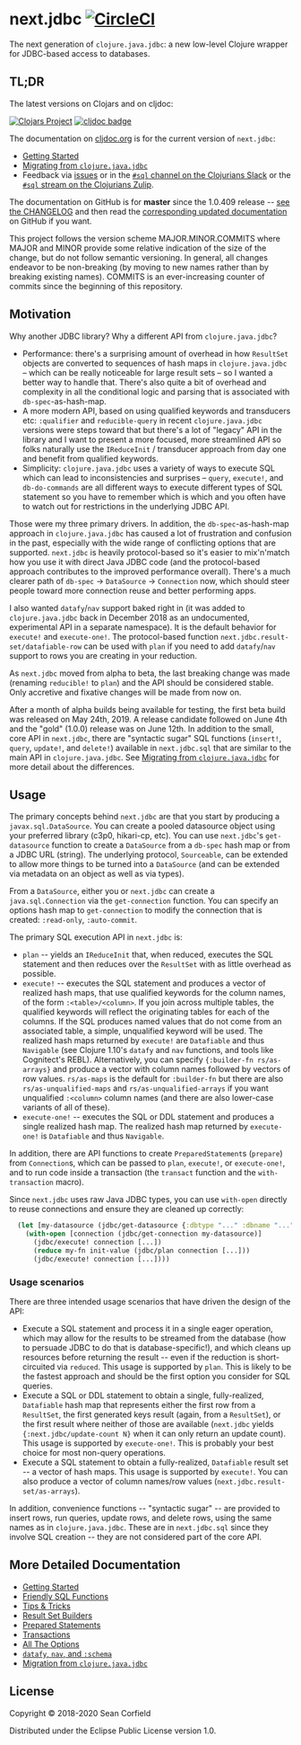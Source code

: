 # next.jdbc [![CircleCI](https://circleci.com/gh/seancorfield/next-jdbc/tree/master.svg?style=svg)](https://circleci.com/gh/seancorfield/next-jdbc/tree/master)

The next generation of `clojure.java.jdbc`: a new low-level Clojure wrapper for JDBC-based access to databases.

## TL;DR

The latest versions on Clojars and on cljdoc:

[![Clojars Project](https://clojars.org/seancorfield/next.jdbc/latest-version.svg)](https://clojars.org/seancorfield/next.jdbc) [![cljdoc badge](https://cljdoc.org/badge/seancorfield/next.jdbc?1.0.409)](https://cljdoc.org/d/seancorfield/next.jdbc/CURRENT)

The documentation on [cljdoc.org](https://cljdoc.org/d/seancorfield/next.jdbc/CURRENT) is for the current version of `next.jdbc`:

* [Getting Started](https://cljdoc.org/d/seancorfield/next.jdbc/CURRENT/doc/getting-started)
* [Migrating from `clojure.java.jdbc`](https://cljdoc.org/d/seancorfield/next.jdbc/CURRENT/doc/migration-from-clojure-java-jdbc)
* Feedback via [issues](https://github.com/seancorfield/next-jdbc/issues) or in the [`#sql` channel on the Clojurians Slack](https://clojurians.slack.com/messages/C1Q164V29/details/) or the [`#sql` stream on the Clojurians Zulip](https://clojurians.zulipchat.com/#narrow/stream/152063-sql).

The documentation on GitHub is for **master** since the 1.0.409 release -- [see the CHANGELOG](CHANGELOG.md) and then read the [corresponding updated documentation](https://github.com/seancorfield/next-jdbc/tree/master/doc) on GitHub if you want.

This project follows the version scheme MAJOR.MINOR.COMMITS where MAJOR and MINOR provide some relative indication of the size of the change, but do not follow semantic versioning. In general, all changes endeavor to be non-breaking (by moving to new names rather than by breaking existing names). COMMITS is an ever-increasing counter of commits since the beginning of this repository.

## Motivation

Why another JDBC library? Why a different API from `clojure.java.jdbc`?

* Performance: there's a surprising amount of overhead in how `ResultSet` objects are converted to sequences of hash maps in `clojure.java.jdbc` – which can be really noticeable for large result sets – so I wanted a better way to handle that. There's also quite a bit of overhead and complexity in all the conditional logic and parsing that is associated with `db-spec`-as-hash-map.
* A more modern API, based on using qualified keywords and transducers etc: `:qualifier` and `reducible-query` in recent `clojure.java.jdbc` versions were steps toward that but there's a lot of "legacy" API in the library and I want to present a more focused, more streamlined API so folks naturally use the `IReduceInit` / transducer approach from day one and benefit from qualified keywords.
* Simplicity: `clojure.java.jdbc` uses a variety of ways to execute SQL which can lead to inconsistencies and surprises – `query`, `execute!`, and `db-do-commands` are all different ways to execute different types of SQL statement so you have to remember which is which and you often have to watch out for restrictions in the underlying JDBC API.

Those were my three primary drivers. In addition, the `db-spec`-as-hash-map approach in `clojure.java.jdbc` has caused a lot of frustration and confusion in the past, especially with the wide range of conflicting options that are supported. `next.jdbc` is heavily protocol-based so it's easier to mix'n'match how you use it with direct Java JDBC code (and the protocol-based approach contributes to the improved performance overall). There's a much clearer path of `db-spec` -> `DataSource` -> `Connection` now, which should steer people toward more connection reuse and better performing apps.

I also wanted `datafy`/`nav` support baked right in (it was added to `clojure.java.jdbc` back in December 2018 as an undocumented, experimental API in a separate namespace). It is the default behavior for `execute!` and `execute-one!`. The protocol-based function `next.jdbc.result-set/datafiable-row` can be used with `plan` if you need to add `datafy`/`nav` support to rows you are creating in your reduction.

As `next.jdbc` moved from alpha to beta, the last breaking change was made (renaming `reducible!` to `plan`) and the API should be considered stable. Only accretive and fixative changes will be made from now on.

After a month of alpha builds being available for testing, the first beta build was released on May 24th, 2019. A release candidate followed on June 4th and the "gold" (1.0.0) release was on June 12th. In addition to the small, core API in `next.jdbc`, there are "syntactic sugar" SQL functions (`insert!`, `query`, `update!`, and `delete!`) available in `next.jdbc.sql` that are similar to the main API in `clojure.java.jdbc`. See [Migrating from `clojure.java.jdbc`](https://cljdoc.org/d/seancorfield/next.jdbc/CURRENT/doc/migration-from-clojure-java-jdbc) for more detail about the differences.

## Usage

The primary concepts behind `next.jdbc` are that you start by producing a `javax.sql.DataSource`. You can create a pooled datasource object using your preferred library (c3p0, hikari-cp, etc). You can use `next.jdbc`'s `get-datasource` function to create a `DataSource` from a `db-spec` hash map or from a JDBC URL (string). The underlying protocol, `Sourceable`, can be extended to allow more things to be turned into a `DataSource` (and can be extended via metadata on an object as well as via types).

From a `DataSource`, either you or `next.jdbc` can create a `java.sql.Connection` via the `get-connection` function. You can specify an options hash map to `get-connection` to modify the connection that is created: `:read-only`, `:auto-commit`.

The primary SQL execution API in `next.jdbc` is:
* `plan` -- yields an `IReduceInit` that, when reduced, executes the SQL statement and then reduces over the `ResultSet` with as little overhead as possible.
* `execute!` -- executes the SQL statement and produces a vector of realized hash maps, that use qualified keywords for the column names, of the form `:<table>/<column>`. If you join across multiple tables, the qualified keywords will reflect the originating tables for each of the columns. If the SQL produces named values that do not come from an associated table, a simple, unqualified keyword will be used. The realized hash maps returned by `execute!` are `Datafiable` and thus `Navigable` (see Clojure 1.10's `datafy` and `nav` functions, and tools like Cognitect's REBL). Alternatively, you can specify `{:builder-fn rs/as-arrays}` and produce a vector with column names followed by vectors of row values. `rs/as-maps` is the default for `:builder-fn` but there are also `rs/as-unqualified-maps` and `rs/as-unqualified-arrays` if you want unqualified `:<column>` column names (and there are also lower-case variants of all of these).
* `execute-one!` -- executes the SQL or DDL statement and produces a single realized hash map. The realized hash map returned by `execute-one!` is `Datafiable` and thus `Navigable`.

In addition, there are API functions to create `PreparedStatement`s (`prepare`) from `Connection`s, which can be passed to `plan`, `execute!`, or `execute-one!`, and to run code inside a transaction (the `transact` function and the `with-transaction` macro).

Since `next.jdbc` uses raw Java JDBC types, you can use `with-open` directly to reuse connections and ensure they are cleaned up correctly:

```clojure
  (let [my-datasource (jdbc/get-datasource {:dbtype "..." :dbname "..." ...})]
    (with-open [connection (jdbc/get-connection my-datasource)]
      (jdbc/execute! connection [...])
      (reduce my-fn init-value (jdbc/plan connection [...]))
      (jdbc/execute! connection [...])))
```

### Usage scenarios

There are three intended usage scenarios that have driven the design of the API:
* Execute a SQL statement and process it in a single eager operation, which may allow for the results to be streamed from the database (how to persuade JDBC to do that is database-specific!), and which cleans up resources before returning the result -- even if the reduction is short-circuited via `reduced`. This usage is supported by `plan`. This is likely to be the fastest approach and should be the first option you consider for SQL queries.
* Execute a SQL or DDL statement to obtain a single, fully-realized, `Datafiable` hash map that represents either the first row from a `ResultSet`, the first generated keys result (again, from a `ResultSet`), or the first result where neither of those are available (`next.jdbc` yields `{:next.jdbc/update-count N}` when it can only return an update count). This usage is supported by `execute-one!`. This is probably your best choice for most non-query operations.
* Execute a SQL statement to obtain a fully-realized, `Datafiable` result set -- a vector of hash maps. This usage is supported by `execute!`. You can also produce a vector of column names/row values (`next.jdbc.result-set/as-arrays`).

In addition, convenience functions -- "syntactic sugar" -- are provided to insert rows, run queries, update rows, and delete rows, using the same names as in `clojure.java.jdbc`. These are in `next.jdbc.sql` since they involve SQL creation -- they are not considered part of the core API.

## More Detailed Documentation

* [Getting Started](/doc/getting-started.md)
* [Friendly SQL Functions](/doc/friendly-sql-functions.md)
* [Tips & Tricks](/doc/tips-and-tricks.md)
* [Result Set Builders](/doc/result-set-builders.md)
* [Prepared Statements](/doc/prepared-statements.md)
* [Transactions](/doc/transactions.md)
* [All The Options](/doc/all-the-options.md)
* [`datafy`, `nav`, and `:schema`](/doc/datafy-nav-and-schema.md)
* [Migration from `clojure.java.jdbc`](/doc/migration-from-clojure-java-jdbc.md)

## License

Copyright © 2018-2020 Sean Corfield

Distributed under the Eclipse Public License version 1.0.
